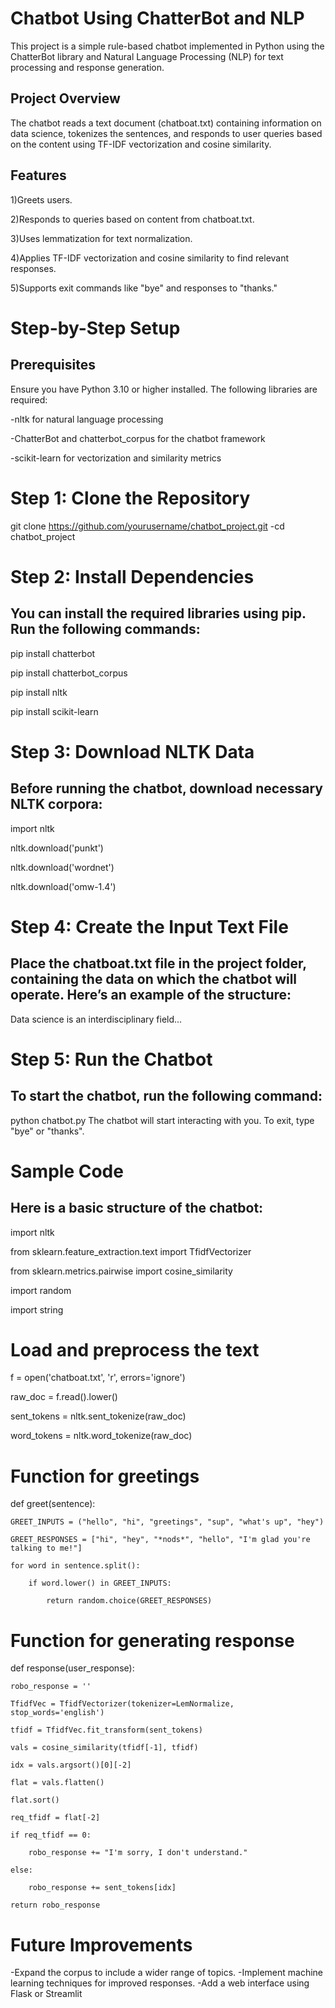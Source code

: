 **Chatbot Using ChatterBot and NLP**
==================================================
This project is a simple rule-based chatbot implemented in Python using the ChatterBot library and Natural Language Processing (NLP) for text processing and response generation.

Project Overview
------------------------
The chatbot reads a text document (chatboat.txt) containing information on data science, tokenizes the sentences, and responds to user queries based on the 
content using TF-IDF vectorization and cosine similarity.

Features
----------------
1)Greets users.

2)Responds to queries based on content from chatboat.txt.

3)Uses lemmatization for text normalization.

4)Applies TF-IDF vectorization and cosine similarity to find relevant responses.

5)Supports exit commands like "bye" and responses to "thanks."

**Step-by-Step Setup**
================================
Prerequisites
-----------------------------
Ensure you have Python 3.10 or higher installed. The following libraries are required:

   -nltk for natural language processing
   
   -ChatterBot and chatterbot_corpus for the chatbot framework 
   
   -scikit-learn for vectorization and similarity metrics

**Step 1: Clone the Repository**
=====================================
git clone https://github.com/yourusername/chatbot_project.git
      -cd chatbot_project

**Step 2: Install Dependencies**
========================================
You can install the required libraries using pip. Run the following commands:
--------------------------------------------------------------------------------
pip install chatterbot

pip install chatterbot_corpus

pip install nltk

pip install scikit-learn

**Step 3: Download NLTK Data**
===========================================
Before running the chatbot, download necessary NLTK corpora:
----------------------------------------------------------------
import nltk

nltk.download('punkt')

nltk.download('wordnet')

nltk.download('omw-1.4')

**Step 4: Create the Input Text File**
=================================================
Place the chatboat.txt file in the project folder, containing the data on which the chatbot will operate. Here’s an example of the structure:
--------------------------------------------------------------------------------------------------------------------------------------------------
Data science is an interdisciplinary field...

**Step 5: Run the Chatbot**
===================================
To start the chatbot, run the following command:
-----------------------------------------------------
python chatbot.py
The chatbot will start interacting with you. To exit, type "bye" or "thanks".

**Sample Code**
============================
Here is a basic structure of the chatbot:
----------------------------------------------
import nltk

from sklearn.feature_extraction.text import TfidfVectorizer

from sklearn.metrics.pairwise import cosine_similarity

import random

import string

# Load and preprocess the text
f = open('chatboat.txt', 'r', errors='ignore')

raw_doc = f.read().lower()

sent_tokens = nltk.sent_tokenize(raw_doc)

word_tokens = nltk.word_tokenize(raw_doc)


# Function for greetings
def greet(sentence):

    GREET_INPUTS = ("hello", "hi", "greetings", "sup", "what's up", "hey")
    
    GREET_RESPONSES = ["hi", "hey", "*nods*", "hello", "I'm glad you're talking to me!"]
    
    for word in sentence.split():
    
        if word.lower() in GREET_INPUTS:
        
            return random.choice(GREET_RESPONSES)


# Function for generating response
def response(user_response):

    robo_response = ''
    
    TfidfVec = TfidfVectorizer(tokenizer=LemNormalize, stop_words='english')
    
    tfidf = TfidfVec.fit_transform(sent_tokens)
    
    vals = cosine_similarity(tfidf[-1], tfidf)
    
    idx = vals.argsort()[0][-2]
    
    flat = vals.flatten()
    
    flat.sort()
    
    req_tfidf = flat[-2]
    
    if req_tfidf == 0:
    
        robo_response += "I'm sorry, I don't understand."
        
    else:
    
        robo_response += sent_tokens[idx]
        
    return robo_response

**Future Improvements**
=======================================
-Expand the corpus to include a wider range of topics.
-Implement machine learning techniques for improved responses.
-Add a web interface using Flask or Streamlit
